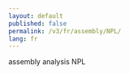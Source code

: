 ```yaml
---
layout: default
published: false
permalink: /v3/fr/assembly/NPL/
lang: fr
---
```


assembly analysis NPL
